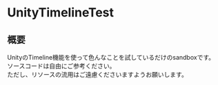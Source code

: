 # UnityTimelineTest

## 概要
UnityのTimeline機能を使って色んなことを試しているだけのsandboxです。  
ソースコードは自由にご参考ください。  
ただし、リソースの流用はご遠慮くださいますようお願いします。
